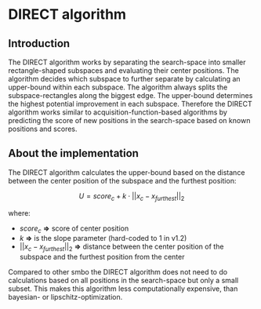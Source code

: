 # DIRECT algorithm


## Introduction

The DIRECT algorithm works by separating the search-space into smaller rectangle-shaped subspaces and evaluating their center positions. The algorithm decides which subspace to further separate by calculating an upper-bound within each subspace. The algorithm always splits the subspace-rectangles along the biggest edge. The upper-bound determines the highest potential improvement in each subspace. Therefore the DIRECT algorithm works similar to acquisition-function-based algorithms by predicting the score of new positions in the search-space based on known positions and scores.



## About the implementation

The DIRECT algorithm calculates the upper-bound based on the distance between the center position of the subspace and the furthest position:

$$
U = score_{c} + k \cdot || x_c-x_{furthest} ||_2
$$

where:

- $score_{c}$ **=>** score of center position
- $k$ **=>** is the slope parameter (hard-coded to 1 in v1.2)
- $|| x_c-x_{furthest} ||_2$ **=>** distance between the center position of the subspace and the furthest position from the center

Compared to other smbo the DIRECT algorithm does not need to do calculations based on all positions in the search-space but only a small subset. This makes this algorithm less computationally expensive, than bayesian- or lipschitz-optimization.